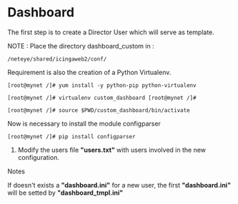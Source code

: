 # Dashboard

The first step is to create a Director User which will serve as template.

NOTE : Place the directory dashboard_custom in :

    /neteye/shared/icingaweb2/conf/

Requirement is also the creation of a Python Virtualenv.

    [root@mynet /]# yum install -y python-pip python-virtualenv
    
    [root@mynet /]# virtualenv custom_dashboard [root@mynet /]#

    [root@mynet /]# source $PWD/custom_dashboard/bin/activate

Now is necessary to install the module configparser

    [root@mynet /]# pip install configparser




1. Modify the users file **"users.txt"** with users involved in the new configuration.


Notes

If doesn't exists a **"dashboard.ini"** for a new user, the first **"dashboard.ini"** will be setted by **"dashboard_tmpl.ini"**
